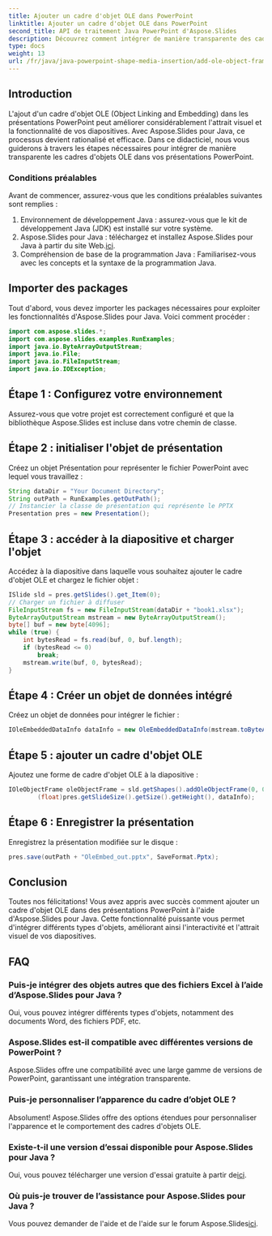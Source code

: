 ```yaml
---
title: Ajouter un cadre d'objet OLE dans PowerPoint
linktitle: Ajouter un cadre d'objet OLE dans PowerPoint
second_title: API de traitement Java PowerPoint d'Aspose.Slides
description: Découvrez comment intégrer de manière transparente des cadres d'objets OLE dans des présentations PowerPoint à l'aide d'Aspose.Slides pour Java.
type: docs
weight: 13
url: /fr/java/java-powerpoint-shape-media-insertion/add-ole-object-frame-powerpoint/
---
```

## Introduction
L'ajout d'un cadre d'objet OLE (Object Linking and Embedding) dans les présentations PowerPoint peut améliorer considérablement l'attrait visuel et la fonctionnalité de vos diapositives. Avec Aspose.Slides pour Java, ce processus devient rationalisé et efficace. Dans ce didacticiel, nous vous guiderons à travers les étapes nécessaires pour intégrer de manière transparente les cadres d'objets OLE dans vos présentations PowerPoint.
### Conditions préalables
Avant de commencer, assurez-vous que les conditions préalables suivantes sont remplies :
1. Environnement de développement Java : assurez-vous que le kit de développement Java (JDK) est installé sur votre système.
2. Aspose.Slides pour Java : téléchargez et installez Aspose.Slides pour Java à partir du site Web.[ici](https://releases.aspose.com/slides/java/).
3. Compréhension de base de la programmation Java : Familiarisez-vous avec les concepts et la syntaxe de la programmation Java.
## Importer des packages
Tout d'abord, vous devez importer les packages nécessaires pour exploiter les fonctionnalités d'Aspose.Slides pour Java. Voici comment procéder :
```java
import com.aspose.slides.*;
import com.aspose.slides.examples.RunExamples;
import java.io.ByteArrayOutputStream;
import java.io.File;
import java.io.FileInputStream;
import java.io.IOException;
```
## Étape 1 : Configurez votre environnement
Assurez-vous que votre projet est correctement configuré et que la bibliothèque Aspose.Slides est incluse dans votre chemin de classe.
## Étape 2 : initialiser l'objet de présentation
Créez un objet Présentation pour représenter le fichier PowerPoint avec lequel vous travaillez :
```java
String dataDir = "Your Document Directory";
String outPath = RunExamples.getOutPath();
// Instancier la classe de présentation qui représente le PPTX
Presentation pres = new Presentation();
```
## Étape 3 : accéder à la diapositive et charger l'objet
Accédez à la diapositive dans laquelle vous souhaitez ajouter le cadre d'objet OLE et chargez le fichier objet :
```java
ISlide sld = pres.getSlides().get_Item(0);
// Charger un fichier à diffuser
FileInputStream fs = new FileInputStream(dataDir + "book1.xlsx");
ByteArrayOutputStream mstream = new ByteArrayOutputStream();
byte[] buf = new byte[4096];
while (true) {
    int bytesRead = fs.read(buf, 0, buf.length);
    if (bytesRead <= 0)
        break;
    mstream.write(buf, 0, bytesRead);
}
```
## Étape 4 : Créer un objet de données intégré
Créez un objet de données pour intégrer le fichier :
```java
IOleEmbeddedDataInfo dataInfo = new OleEmbeddedDataInfo(mstream.toByteArray(), "xlsx");
```
## Étape 5 : ajouter un cadre d'objet OLE
Ajoutez une forme de cadre d'objet OLE à la diapositive :
```java
IOleObjectFrame oleObjectFrame = sld.getShapes().addOleObjectFrame(0, 0, (float)pres.getSlideSize().getSize().getWidth(),
        (float)pres.getSlideSize().getSize().getHeight(), dataInfo);
```
## Étape 6 : Enregistrer la présentation
Enregistrez la présentation modifiée sur le disque :
```java
pres.save(outPath + "OleEmbed_out.pptx", SaveFormat.Pptx);
```

## Conclusion
Toutes nos félicitations! Vous avez appris avec succès comment ajouter un cadre d'objet OLE dans des présentations PowerPoint à l'aide d'Aspose.Slides pour Java. Cette fonctionnalité puissante vous permet d'intégrer différents types d'objets, améliorant ainsi l'interactivité et l'attrait visuel de vos diapositives.

## FAQ
### Puis-je intégrer des objets autres que des fichiers Excel à l’aide d’Aspose.Slides pour Java ?
Oui, vous pouvez intégrer différents types d'objets, notamment des documents Word, des fichiers PDF, etc.
### Aspose.Slides est-il compatible avec différentes versions de PowerPoint ?
Aspose.Slides offre une compatibilité avec une large gamme de versions de PowerPoint, garantissant une intégration transparente.
### Puis-je personnaliser l’apparence du cadre d’objet OLE ?
Absolument! Aspose.Slides offre des options étendues pour personnaliser l'apparence et le comportement des cadres d'objets OLE.
### Existe-t-il une version d’essai disponible pour Aspose.Slides pour Java ?
 Oui, vous pouvez télécharger une version d'essai gratuite à partir de[ici](https://releases.aspose.com/).
### Où puis-je trouver de l’assistance pour Aspose.Slides pour Java ?
 Vous pouvez demander de l'aide et de l'aide sur le forum Aspose.Slides[ici](https://forum.aspose.com/c/slides/11).